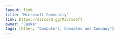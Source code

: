 ```yaml
---
layout: link
title: "Microsoft Community"
link: https://discord.gg/Microsoft
owner: "Jaska"
tags: [Other, "Computers, Consoles and Company"]
---
```

